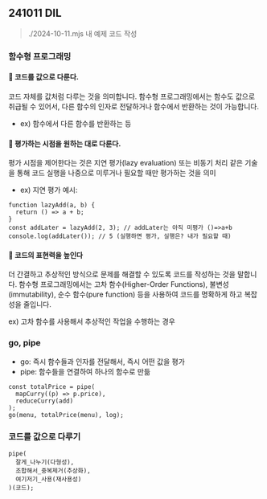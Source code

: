 ## 241011 DIL

> ./2024-10-11.mjs 내 예제 코드 작성

### 함수형 프로그래밍

#### 📌 코드를 값으로 다룬다.

코드 자체를 값처럼 다루는 것을 의미합니다. 함수형 프로그래밍에서는 함수도 값으로 취급될 수 있어서, 다른 함수의 인자로 전달하거나 함수에서 반환하는 것이 가능합니다.

- ex) 함수에서 다른 함수를 반환하는 등

#### 📌 평가하는 시점을 원하는 대로 다룬다.

평가 시점을 제어한다는 것은 지연 평가(lazy evaluation) 또는 비동기 처리 같은 기술을 통해 코드 실행을 나중으로 미루거나 필요할 때만 평가하는 것을 의미

- ex) 지연 평가 예시:

```tsx
function lazyAdd(a, b) {
  return () => a + b;
}
const addLater = lazyAdd(2, 3); // addLater는 아직 미평가 ()=>a+b
console.log(addLater()); // 5 (실행하면 평가, 실행은? 내가 필요할 때)
```

#### 📌 코드의 표현력을 높인다

더 간결하고 추상적인 방식으로 문제를 해결할 수 있도록 코드를 작성하는 것을 말합니다. 함수형 프로그래밍에서는 고차 함수(Higher-Order Functions), 불변성(immutability), 순수 함수(pure function) 등을 사용하여 코드를 명확하게 하고 복잡성을 줄입니다.

ex) 고차 함수를 사용해서 추상적인 작업을 수행하는 경우

### go, pipe

- go: 즉시 함수들과 인자를 전달해서, 즉시 어떤 값을 평가
- pipe: 함수들을 연결하여 하나의 함수로 만듦

```tsx
const totalPrice = pipe(
  mapCurry((p) => p.price),
  reduceCurry(add)
);
go(menu, totalPrice(menu), log);
```

### 코드를 값으로 다루기

```tsx
pipe(
  잘게_나누기(다형성),
  조합해서_중복제거(추상화),
  여기저기_사용(재사용성)
)(코드);
```
